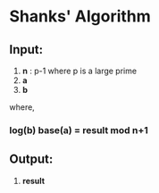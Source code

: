 # Shanks' Algorithm
## Input:
  1. **n** : p-1 where p is a large prime
  2. **a**
  3. **b**

where, 
  ### log(b) base(a) = result mod n+1
 
## Output:
  1. **result**
